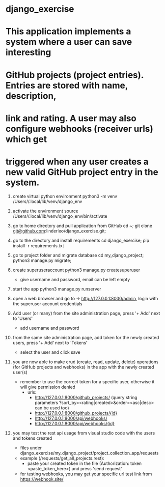 # django_exercise
#
# This application implements a system where a user can save interesting
# GitHub projects (project entries). Entries are stored with name, description,
# link and rating. A user may also configure webhooks (receiver urls) which get 
# triggered when any user creates a new valid GitHub project entry in the system.

1) create virtual python environment
python3 -m venv /Users/<home>/.local/lib/venv/django_env

2) activate the environment
source /Users/<home>/.local/lib/venv/django_env/bin/activate

3) go to home directory and pull application from GitHub
cd ~; git clone git@github.com:linderleo/django_exercise.git;

4) go to the directory and install requirements
cd django_exercise; pip install -r requirements.txt

5) go to project folder and migrate database
cd my_django_project; python3 manage.py migrate;

6) create superuseraccount
python3 manage.py createsuperuser
    - give username and password, email can be left empty

7) start the app
python3 manage.py runserver

8) open a web browser and go to -> http://127.0.0.1:8000/admin, login with the superuser account credentials

9) Add user (or many) from the site administration page, press '+ Add' next to 'Users'
    - add username and password

10) from the same site administration page, add token for the newly created users, press '+ Add' next to 'Tokens'
    - select the user and click save

11) you are now able to make crud (create, read, update, delete) operations (for GitHub projects and webhooks) in the app with the newly created user(s)
    - remember to use the correct token for a specific user, otherwise it will give permission denied
      - urls: 
        - http://127.0.0.1:8000/github_projects/ 
          (query string parameters ?sort_by=<rating|created>&order=<asc|desc> can be used too)
        - http://127.0.0.1:8000/github_projects/{id} 
        - http://127.0.0.1:8000/api/webhooks/
        - http://127.0.0.1:8000/api/webhooks/{id}

12) you may test the rest api usage from visual studio code with the users and tokens created
    - files under django_exercise/my_django_project/project_collection_app/requests
    - example (/requests/get_all_projects.rest):
      - paste your created token in the file (Authorization: token <paste_token_here>) and press 'send request'
    - for testing webhooks, you may get your specific url test link from https://webhook.site/